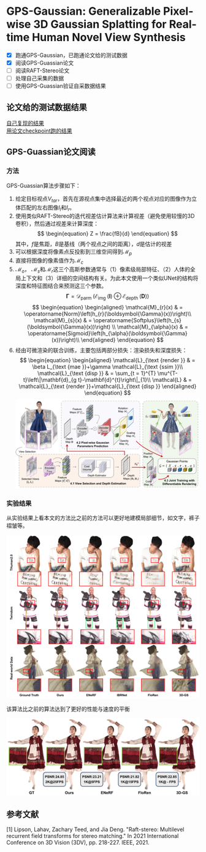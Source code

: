 # GPS-Gaussian: Generalizable Pixel-wise 3D Gaussian Splatting for Real-time Human Novel View Synthesis

- [x] 跑通GPS-Gaussian，已跑通论文给的测试数据
- [x] 阅读GPS-Guassian论文
- [ ] 阅读RAFT-Stereo论文
- [ ] 处理自己采集的数据
- [ ] 使用GPS-Guassian验证自采数据结果

## 论文给的测试数据结果

[自己复现的结果](Results\论文里的测试数据\test_out.mp4)\
[用论文checkpoint跑的结果](Results\论文里的测试数据\test_out1.mp4)

## GPS-Guassian论文阅读
### 方法
GPS-Guassian算法步骤如下：

1. 给定目标视点$V_{tar}$，首先在源视点集中选择最近的两个视点对应的图像作为立体匹配的左右图像$I_l$和$I_r$。
2. 使用类似RAFT-Stereo的迭代视差估计算法来计算视差（避免使用较慢的3D卷积），然后通过视差来计算深度：
   $$
   \begin{equation}
    Z = \frac{fB}{d}
   \end{equation}
   $$
   其中，$f$是焦距，$B$是基线（两个视点之间的距离），$d$是估计的视差
3. 可以根据深度将像素点反投影到三维空间得到$\mathcal{M}_p$
4. 直接将图像的像素值作为$\mathcal{M}_c$
5. $\mathcal{M}_o$， $\mathcal{M}_s$和$\mathcal{M}_r$这三个高斯参数通常与（1）像素级局部特征、（2）人体的全局上下文和（3）详细的空间结构有关。为此本文使用一个类似UNet的结构将深度和特征图结合来预测这三个参数。
   $$
   \begin{equation}
   \boldsymbol{\Gamma}=\mathcal{D}_{\text {parm }}\left(\mathcal{E}_{\text {img }}(\mathbf{I}) \oplus \mathcal{E}_{\text {depth }}(\mathbf{D})\right)
   \end{equation}
   $$
   $$
   \begin{equation}
    \begin{aligned}
    \mathcal{M}_{r}(x) & = \operatorname{Norm}\left(h_{r}(\boldsymbol{\Gamma}(x))\right)\\
    \mathcal{M}_{s}(x) & = \operatorname{Softplus}\left(h_{s}(\boldsymbol{\Gamma}(x))\right) \\
    \mathcal{M}_{\alpha}(x) & = \operatorname{Sigmoid}\left(h_{\alpha}(\boldsymbol{\Gamma}(x))\right)\\
    \end{aligned}
   \end{equation}
    $$
6. 经由可微渲染的联合训练，主要包括两部分损失：渲染损失和深度损失：
   $$
   \begin{equation}
    \begin{aligned}
    \mathcal{L}_{\text {render }} & = \beta L_{\text {mae }}+\gamma \mathcal{L}_{\text {ssim }}\\
    \mathcal{L}_{\text {disp }} & = \sum_{t = 1}^{T} \mu^{T-t}\left\|\mathbf{d}_{g t}-\mathbf{d}^{t}\right\|_{1}\\
    \mathcal{L} & = \mathcal{L}_{\text {render }}+\mathcal{L}_{\text {disp }}
    \end{aligned}
   \end{equation}
   $$ 
![alt text](figs/overall.png)

### 实验结果
从实验结果上看本文的方法比之前的方法可以更好地建模局部细节，如文字，裤子褶皱等。

![alt text](figs/result.png)

该算法比之前的算法达到了更好的性能与速度的平衡

![alt text](figs/fps.png)

## 参考文献
[1] Lipson, Lahav, Zachary Teed, and Jia Deng. "Raft-stereo: Multilevel recurrent field transforms for stereo matching." In 2021 International Conference on 3D Vision (3DV), pp. 218-227. IEEE, 2021.
